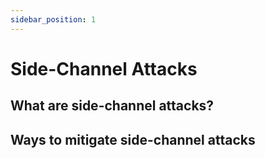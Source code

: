 ```yaml
---
sidebar_position: 1
---
```


# Side-Channel Attacks

## What are side-channel attacks?

## Ways to mitigate side-channel attacks
